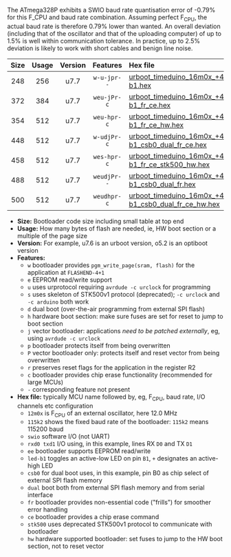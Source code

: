 The ATmega328P exhibits a SWIO baud rate quantisation error of -0.79% for this F_CPU and baud rate combination. Assuming perfect F<sub>CPU</sub>, the actual baud rate is therefore 0.79% lower than wanted. An overall deviation (including that of the oscillator and that of the uploading computer) of up to 1.5% is well within communication tolerance. In practice, up to 2.5% deviation is likely to work with short cables and benign line noise.

|Size|Usage|Version|Features|Hex file|
|:-:|:-:|:-:|:-:|:--|
|248|256|u7.7|`w-u-jpr--`|[urboot_timeduino_16m0x_+460k8_swio_rxd0_txd1_led-b1.hex](https://raw.githubusercontent.com/stefanrueger/urboot.hex/main/boards/timeduino/external_oscillator/fcpu_16m0x/br_+460k8/urboot_timeduino_16m0x_+460k8_swio_rxd0_txd1_led-b1.hex)|
|372|384|u7.7|`weu-jPr-c`|[urboot_timeduino_16m0x_+460k8_swio_rxd0_txd1_ee_led-b1_fr_ce.hex](https://raw.githubusercontent.com/stefanrueger/urboot.hex/main/boards/timeduino/external_oscillator/fcpu_16m0x/br_+460k8/urboot_timeduino_16m0x_+460k8_swio_rxd0_txd1_ee_led-b1_fr_ce.hex)|
|354|512|u7.7|`weu-hpr-c`|[urboot_timeduino_16m0x_+460k8_swio_rxd0_txd1_ee_led-b1_fr_ce_hw.hex](https://raw.githubusercontent.com/stefanrueger/urboot.hex/main/boards/timeduino/external_oscillator/fcpu_16m0x/br_+460k8/urboot_timeduino_16m0x_+460k8_swio_rxd0_txd1_ee_led-b1_fr_ce_hw.hex)|
|448|512|u7.7|`w-udjPr-c`|[urboot_timeduino_16m0x_+460k8_swio_rxd0_txd1_led-b1_csb0_dual_fr_ce.hex](https://raw.githubusercontent.com/stefanrueger/urboot.hex/main/boards/timeduino/external_oscillator/fcpu_16m0x/br_+460k8/urboot_timeduino_16m0x_+460k8_swio_rxd0_txd1_led-b1_csb0_dual_fr_ce.hex)|
|458|512|u7.7|`wes-hpr-c`|[urboot_timeduino_16m0x_+460k8_swio_rxd0_txd1_ee_led-b1_fr_ce_stk500_hw.hex](https://raw.githubusercontent.com/stefanrueger/urboot.hex/main/boards/timeduino/external_oscillator/fcpu_16m0x/br_+460k8/urboot_timeduino_16m0x_+460k8_swio_rxd0_txd1_ee_led-b1_fr_ce_stk500_hw.hex)|
|488|512|u7.7|`weudjPr--`|[urboot_timeduino_16m0x_+460k8_swio_rxd0_txd1_ee_led-b1_csb0_dual_fr.hex](https://raw.githubusercontent.com/stefanrueger/urboot.hex/main/boards/timeduino/external_oscillator/fcpu_16m0x/br_+460k8/urboot_timeduino_16m0x_+460k8_swio_rxd0_txd1_ee_led-b1_csb0_dual_fr.hex)|
|500|512|u7.7|`weudhpr-c`|[urboot_timeduino_16m0x_+460k8_swio_rxd0_txd1_ee_led-b1_csb0_dual_fr_ce_hw.hex](https://raw.githubusercontent.com/stefanrueger/urboot.hex/main/boards/timeduino/external_oscillator/fcpu_16m0x/br_+460k8/urboot_timeduino_16m0x_+460k8_swio_rxd0_txd1_ee_led-b1_csb0_dual_fr_ce_hw.hex)|

- **Size:** Bootloader code size including small table at top end
- **Usage:** How many bytes of flash are needed, ie, HW boot section or a multiple of the page size
- **Version:** For example, u7.6 is an urboot version, o5.2 is an optiboot version
- **Features:**
  + `w` bootloader provides `pgm_write_page(sram, flash)` for the application at `FLASHEND-4+1`
  + `e` EEPROM read/write support
  + `u` uses urprotocol requiring `avrdude -c urclock` for programming
  + `s` uses skeleton of STK500v1 protocol (deprecated); `-c urclock` and `-c arduino` both work
  + `d` dual boot (over-the-air programming from external SPI flash)
  + `h` hardware boot section: make sure fuses are set for reset to jump to boot section
  + `j` vector bootloader: applications *need to be patched externally*, eg, using `avrdude -c urclock`
  + `p` bootloader protects itself from being overwritten
  + `P` vector bootloader only: protects itself and reset vector from being overwritten
  + `r` preserves reset flags for the application in the register R2
  + `c` bootloader provides chip erase functionality (recommended for large MCUs)
  + `-` corresponding feature not present
- **Hex file:** typically MCU name followed by, eg, F<sub>CPU</sub>, baud rate, I/O channels etc configuration
  + `12m0x` is F<sub>CPU</sub> of an external oscillator, here 12.0 MHz
  + `115k2` shows the fixed baud rate of the bootloader: `115k2` means 115200 baud
  + `swio` software I/O (not UART)
  + `rxd0 txd1` I/O using, in this example, lines RX `D0` and TX `D1`
  + `ee` bootloader supports EEPROM read/write
  + `led-b1` toggles an active-low LED on pin `B1`, `+` designates an active-high LED
  + `csb0` for dual boot uses, in this example, pin B0 as chip select of external SPI flash memory
  + `dual` boot both from external SPI flash memory and from serial interface
  + `fr` bootloader provides non-essential code ("frills") for smoother error handling
  + `ce` bootloader provides a chip erase command
  + `stk500` uses deprecated STK500v1 protocol to communicate with bootloader
  + `hw` hardware supported bootloader: set fuses to jump to the HW boot section, not to reset vector

